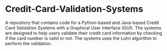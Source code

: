 # Credit-Card-Validation-Systems
A repository that contains code for a Python-based and Java-based Credit Card Validation Systems with a Graphical User Interface (GUI). The systems are designed to help users validate their credit card information by checking if the card number is valid or not.  The systems uses the Luhn algorithm to perform the validation.
